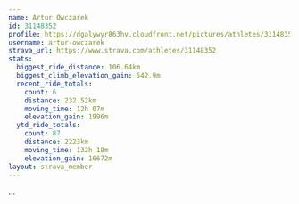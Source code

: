 ```yaml
---
name: Artur Owczarek
id: 31148352
profile: https://dgalywyr863hv.cloudfront.net/pictures/athletes/31148352/15906846/1/large.jpg
username: artur-owczarek
strava_url: https://www.strava.com/athletes/31148352
stats:
  biggest_ride_distance: 106.64km
  biggest_climb_elevation_gain: 542.9m
  recent_ride_totals:
    count: 6
    distance: 232.52km
    moving_time: 12h 07m
    elevation_gain: 1996m
  ytd_ride_totals:
    count: 87
    distance: 2223km
    moving_time: 132h 18m
    elevation_gain: 16672m
layout: strava_member
--- 
```

...

